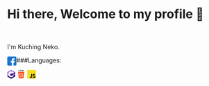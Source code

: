 <h1>Hi there, Welcome to my profile 👋</h1>

<br />

I'm Kuching Neko.

<a href="">
  <img align="left" alt="Facebook" width="21px" src="https://raw.githubusercontent.com/kuchingneko28/kuchingneko28/main/assets/facebook.png" />
</a>


###Languages:

<code><img height="20" src="https://raw.githubusercontent.com/kuchingneko28/kuchingneko28/main/assets/c-sharp.png"></code>
<code><img height="20" src="https://raw.githubusercontent.com/kuchingneko28/kuchingneko28/main/assets/html.png"></code>
<code><img height="20" src="https://raw.githubusercontent.com/kuchingneko28/kuchingneko28/main/assets/js.png"></code>
